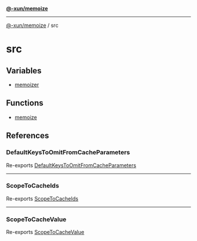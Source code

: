 [**@-xun/memoize**](../README.md)

***

[@-xun/memoize](../README.md) / src

# src

## Variables

- [memoizer](variables/memoizer.md)

## Functions

- [memoize](functions/memoize.md)

## References

### DefaultKeysToOmitFromCacheParameters

Re-exports [DefaultKeysToOmitFromCacheParameters](helpers/type-aliases/DefaultKeysToOmitFromCacheParameters.md)

***

### ScopeToCacheIds

Re-exports [ScopeToCacheIds](helpers/type-aliases/ScopeToCacheIds.md)

***

### ScopeToCacheValue

Re-exports [ScopeToCacheValue](helpers/type-aliases/ScopeToCacheValue.md)

